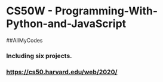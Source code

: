 # CS50W - Programming-With-Python-and-JavaScript
##AllMyCodes

### Including six projects.

### https://cs50.harvard.edu/web/2020/
